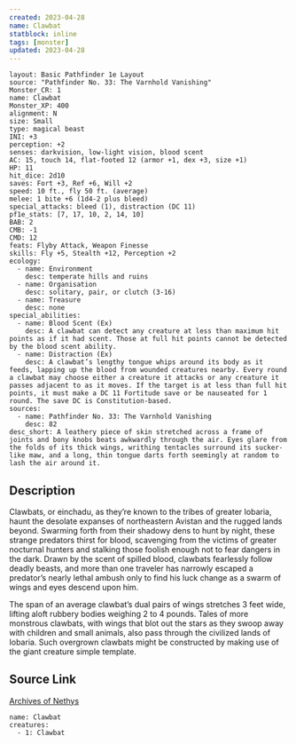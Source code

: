 ```yaml
---
created: 2023-04-28
name: Clawbat
statblock: inline
tags: [monster]
updated: 2023-04-28
---
```

```statblock
layout: Basic Pathfinder 1e Layout
source: "Pathfinder No. 33: The Varnhold Vanishing"
Monster_CR: 1
name: Clawbat
Monster_XP: 400
alignment: N
size: Small
type: magical beast
INI: +3
perception: +2
senses: darkvision, low-light vision, blood scent
AC: 15, touch 14, flat-footed 12 (armor +1, dex +3, size +1)
HP: 11
hit_dice: 2d10
saves: Fort +3, Ref +6, Will +2
speed: 10 ft., fly 50 ft. (average)
melee: 1 bite +6 (1d4-2 plus bleed)
special_attacks: bleed (1), distraction (DC 11)
pf1e_stats: [7, 17, 10, 2, 14, 10]
BAB: 2
CMB: -1
CMD: 12
feats: Flyby Attack, Weapon Finesse
skills: Fly +5, Stealth +12, Perception +2
ecology:
  - name: Environment
    desc: temperate hills and ruins
  - name: Organisation
    desc: solitary, pair, or clutch (3-16)
  - name: Treasure
    desc: none
special_abilities:
  - name: Blood Scent (Ex)
    desc: A clawbat can detect any creature at less than maximum hit points as if it had scent. Those at full hit points cannot be detected by the blood scent ability.
  - name: Distraction (Ex)
    desc: A clawbat’s lengthy tongue whips around its body as it feeds, lapping up the blood from wounded creatures nearby. Every round a clawbat may choose either a creature it attacks or any creature it passes adjacent to as it moves. If the target is at less than full hit points, it must make a DC 11 Fortitude save or be nauseated for 1 round. The save DC is Constitution-based.
sources:
  - name: Pathfinder No. 33: The Varnhold Vanishing
    desc: 82
desc_short: A leathery piece of skin stretched across a frame of joints and bony knobs beats awkwardly through the air. Eyes glare from the folds of its thick wings, writhing tentacles surround its sucker-like maw, and a long, thin tongue darts forth seemingly at random to lash the air around it.
```
## Description
Clawbats, or einchadu, as they’re known to the tribes of greater Iobaria, haunt the desolate expanses of northeastern Avistan and the rugged lands beyond. Swarming forth from their shadowy dens to hunt by night, these strange predators thirst for blood, scavenging from the victims of greater nocturnal hunters and stalking those foolish enough not to fear dangers in the dark. Drawn by the scent of spilled blood, clawbats fearlessly follow deadly beasts, and more than one traveler has narrowly escaped a predator’s nearly lethal ambush only to find his luck change as a swarm of wings and eyes descend upon him.

The span of an average clawbat’s dual pairs of wings stretches 3 feet wide, lifting aloft rubbery bodies weighing 2 to 4 pounds. Tales of more monstrous clawbats, with wings that blot out the stars as they swoop away with children and small animals, also pass through the civilized lands of Iobaria. Such overgrown clawbats might be constructed by making use of the giant creature simple template.
## Source Link
[Archives of Nethys](https://aonprd.com/MonsterDisplay.aspx?ItemName=Clawbat)
```encounter-table
name: Clawbat
creatures:
  - 1: Clawbat
```
